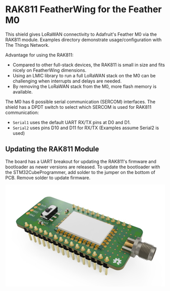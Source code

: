 # RAK811 FeatherWing for the Feather M0  

This shield gives LoRaWAN connectivity to Adafruit's Feather M0 via the RAK811 module. Examples directory demonstrate usage/configuration with The Things Network.

Advantage for using the RAK811:
* Compared to other full-stack devices, the RAK811 is small in size and fits nicely on FeatherWing dimensions.
* Using an LMIC library to run a full LoRaWAN stack on the M0 can be challenging when interrupts and delays are needed.
* By removing the LoRaWAN stack from the M0, more flash memory is available.


The M0 has 6 possible serial communication (SERCOM) interfaces. The shield has a DPDT switch to select which SERCOM is used for RAK811 communication:
* `Serial1` uses the default UART RX/TX pins at D0 and D1. 
* `Serial2` uses pins D10 and D11 for RX/TX (Examples assume Serial2 is used)

## Updating the RAK811 Module
The board has a UART breakout for updating the RAK811's firmware and bootloader as newer versions are released.
To update the bootloader with the STM32CubeProgrammer, add solder to the jumper on the bottom of PCB. Remove solder to update firmware.

![Feather-Shield](assets/Feather-M0-RAK811.jpg)



